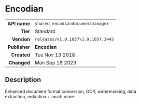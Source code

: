 # Encodian
| | |
|-:|-|
|**API name**|`shared_encodiandocumentmanager`|
|**Tier**|Standard|
|**Version**|`releases/v1.0.1657\1.0.1657.3443`|
|**Publisher**|**Encodian**|
|**Created**|Tue Nov 13 2018|
|**Changed**|Mon Sep 18 2023|

## Description
Enhanced document format conversion, OCR, watermarking, data extraction, redaction + much more. 
